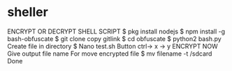 # sheller
ENCRYPT OR DECRYPT SHELL SCRIPT   $ pkg install nodejs   $ npm install -g bash-obfuscate   $ git clone copy gitlink  $ cd obfuscate   $ python2 bash.py   Create file in directory  $ Nano test.sh  Button ctrl-> x -> y  ENCRYPT NOW  Give output file name  For move encrypted file  $ mv filename -t /sdcard  Done
